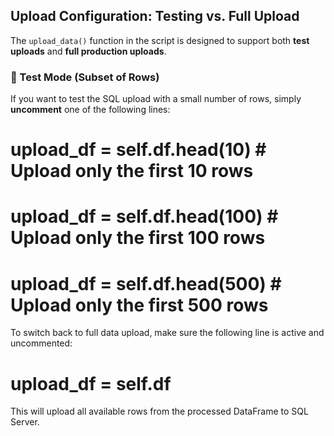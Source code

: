 ## Upload Configuration: Testing vs. Full Upload

The `upload_data()` function in the script is designed to support both **test uploads** and **full production uploads**.

### 🔬 Test Mode (Subset of Rows)

If you want to test the SQL upload with a small number of rows, simply **uncomment** one of the following lines:

# upload_df = self.df.head(10)    # Upload only the first 10 rows
# upload_df = self.df.head(100)   # Upload only the first 100 rows
# upload_df = self.df.head(500)   # Upload only the first 500 rows

To switch back to full data upload, make sure the following line is active and uncommented:

# upload_df = self.df

This will upload all available rows from the processed DataFrame to SQL Server.